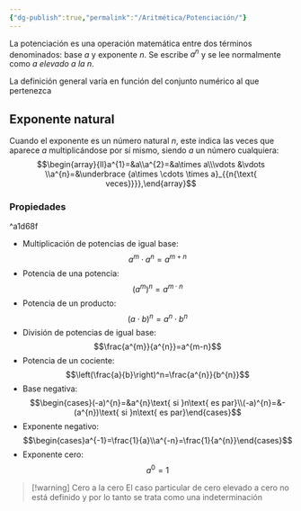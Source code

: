 ```yaml
---
{"dg-publish":true,"permalink":"/Aritmética/Potenciación/"}
---
```


La potenciación es una operación matemática entre dos términos denominados: base $a$ y exponente $n$. Se escribe $a^{n}$ y se lee normalmente como *a elevado a la n*.

La definición general varía en función del conjunto numérico al que pertenezca

## Exponente natural
Cuando el exponente es un número natural $n$, este indica las veces que aparece $a$ multiplicándose por sí mismo, siendo $a$ un número cualquiera: $$\begin{array}{ll}a^{1}=&a\\a^{2}=&a\times a\\\vdots &\vdots \\a^{n}=&\underbrace {a\times \cdots \times a}_{{n{\text{ veces}}}},\end{array}$$
### Propiedades

^a1d68f

- Multiplicación de potencias de igual base: $$a^{m}\cdot a^{n}=a^{m+n}$$
- Potencia de una potencia: $$(a^{m})^n=a^{m\cdot n}$$
- Potencia de un producto: $$(a\cdot b)^{n}=a^{n}\cdot b^{n}$$
- División de potencias de igual base: $$\frac{a^{m}}{a^{n}}=a^{m-n}$$
- Potencia de un cociente: $$\left(\frac{a}{b}\right)^n=\frac{a^{n}}{b^{n}}$$
- Base negativa: $$\begin{cases}(-a)^{n}=&a^{n}\text{ si }n\text{ es par}\\(-a)^{n}=&-(a^{n})\text{ si }n\text{ es par}\end{cases}$$
- Exponente negativo: $$\begin{cases}a^{-1}=\frac{1}{a}\\a^{-n}=\frac{1}{a^{n}}\end{cases}$$
- Exponente cero: $$a^{0}=1$$
>[!warning] Cero a la cero
>El caso particular de cero elevado a cero no está definido y por lo tanto se trata como una indeterminación